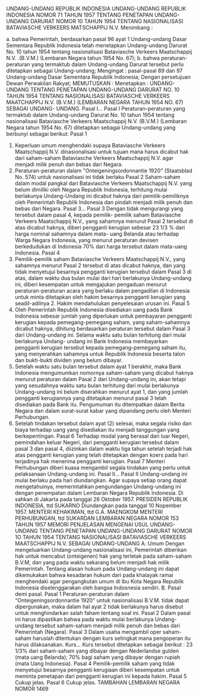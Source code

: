  UNDANG-UNDANG REPUBLIK INDONESIA UNDANG-UNDANG REPUBLIK INDONESIA NOMOR 71 TAHUN 1957 TENTANG PENETAPAN UNDANG-UNDANG DARURAT NOMOR 10 TAHUN 1954 TENTANG NASIONALISASI BATAVIASCHE VERKEERS MATSCHAPPIJ N.V.
Menimbang :

a. bahwa Pemerintah, berdasarkan pasal 96 ayat 1 Undang-undang Dasar Sementara Republik Indonesia telah menetapkan Undang-undang Darurat No. 10 tahun 1954 tentang nasionalisasi Bataviasche Verkeers Maatschappij N.V. .(B.V.M.) (Lembaran Negara tahun 1954 No. 67);
b. bahwa peraturan-peraturan yang termaktub dalam Undang-undang Darurat tersebut perlu ditetapkan sebagai Undang-undang;
Mengingat :
 pasal-pasal 89 dan 97 Undang-undang Dasar Sementara Republik Indonesia; Dengan persetujuan Dewan Perwakilan Rakyat;
MEMUTUSKAN :
 Menetapkan : UNDANG-UNDANG TENTANG PENETAPAN UNDANG-UNDANG DARURAT NO. 10 TAHUN 1954 TENTANG NASIONALISASI BATAVIASCHE VERKEERS MAATCHAPPIJ N.V. (B.V.M.) (LEMBARAN NEGARA TAHUN 1954 NO. 67) SEBAGAI UNDANG- UNDANG. Pasal I…
Pasal I
Peraturan-peraturan yang termaktub dalam Undang-undang Darurat No. 10 tahun 1954 tentang nasionalisasi Bataviasche Verkeers Maatschappij N.V. (B.V.M.) (Lembaran Negara tahun 1954 No. 67) ditetapkan sebagai Undang-undang yang berbunyi sebagai berikut:
Pasal 1
1. Keperluan umum menghendaki supaya Bataviasche Verkeers Maatschappij N.V. dinasionalisasi untuk tujuan mana harus dicabut hak dari saham-saham Bataviasche Verkeers Maatschappij N.V. agar menjadi milik penuh dan bebas dari Negara.
2. Peraturan-peraturan dalam "Onteigeningsordonnantie 1920" (Staatsblad No. 574) untuk nasionalisasi ini tidak berlaku
Pasal 2
Saham-saham dalam modal pangkal dari Bataviasche Verkeers Maatschappij N.V. yang belum dimiliki oleh Negara Republik Indonesia, terhitung mulai berlakunya Undang-Undang ini dicabut haknya dari pemilik-pemiliknya oleh Pemerintah Republik Indonesia dan pindah menjadi milik penuh dan bebas dari Negara. Pasal 3…
Pasal 3
Dengan tidak mengurangi yang tersebut dalam pasal 4, kepada pemilik- pemilik saham Bataviasche Verkeers Maatschappij N.V., yang sahamnya menurut Pasal 2 tersebut di atas dicabut haknya, diberi pengganti kerugian sebesar 23 1/3 % dari harga nominal sahamnya dalam mata- uang Belanda atau terhadap Warga Negara Indonesia, yang menurut peraturan devisen berkedudukan di Indonesia 70% dari harga tersebut dalam mata-uang Indonesia.
Pasal 4
1. Pemilik-pemilik saham Bataviasche Verkeers Maatschappij N.V., yang sahamnya menurut Pasal 2 tersebut di atas dicabut haknya, dan yang tidak menyetujui besarnya pengganti kerugian tersebut dalam Pasal 3 di atas, dalam waktu dua bulan mulai dari hari berlakunya Undang-undang ini, diberi kesempatan untuk mengajukan pengaduan menurut peraturan-peraturan acara yang berlaku dalam pengadilan di Indonesia untuk minta ditetapkan oleh hakim besarnya pengganti kerugian yang seadil-adilnya 2. Hakim mendahulukan penyelesaian urusan ini.
Pasal 5
1. Oleh Pemerintah Republik Indonesia disediakan uang pada Bank Indonesia sebesar jumlah yang diperlukan untuk pembayaran pengganti kerugian kepada pemegang-pemegang saham, yang saham-sahamnya dicabut haknya, dihitung berdasarkan peraturan tersebut dalam Pasal 3 dari Undang-undang ini. Selama waktu satu bulan terhitung dari mulai berlakunya Undang- undang ini Bank Indonesia membayarkan pengganti kerugian tersebut kepada pemegang-pemegang saham itu, yang menyerahkan sahamnya untuk Republik Indonesia beserta talon dan bukti-bukti dividen yang belum dibayar.
2. Setelah waktu satu bulan tersebut dalam ayat 1 berakhir, maka Bank Indonesia mengumumkan nomornya saham-saham yang dicabut haknya menurut peraturan dalam Pasal 2 dari Undang-undang ini, akan tetapi yang sesudahnya waktu satu bulan terhitung dari mulai berlakunya Undang-undang ini belum diserahkan menurut ayat 1, dan yang jumlah pengganti kerugiannya yang ditetapkan menurut pasal 3 telah disediakan pada Bank itu. Pengumuman itu ditempatkan dalam Berita Negara dan dalam surat-surat kabar yang dipandang perlu oleh Menteri Perhubungan.
3. Setelah tindakan tersebut dalam ayat (2) selesai, maka segala risiko dan biaya terhadap uang yang disediakan itu menjadi tanggungan yang berkepentingan.
Pasal 6
Terhadap modal yang berasal dari luar Negeri, pemindahan keluar Negeri, dari pengganti kerugian tersebut dalam pasal 3 dan pasal 4, diizinkan dalam waktu tiga tahun setelah terjadi hak atas pengganti kerugian yang telah ditetapkan dengan koers pada hari terjadinya hak menerima pengganti kerugian.
Pasal 7
Menteri Perhubungan diberi kuasa mengambil segala tindakan yang perlu untuk pelaksanaan Undang-undang ini. Pasal II…
Pasal II
Undang-undang ini mulai berlaku pada hari diundangkan. Agar supaya setiap orang dapat mengetahuinya, memerintahkan pengundangan Undang-undang ini dengan penempatan dalam Lembaran Negara Republik Indonesia. Di sahkan di Jakarta pada tanggal 26 Oktober 1957. PRESIDEN REPUBLIK INDONESIA, ttd SUKARNO Diundangkan pada tanggal 10 Nopember 1957. MENTERI KEHAKIMAN, ttd G.A. MAENGKOM MENTERI PERHUBUNGAN, ttd SUKARDAN LEMBARAN NEGARA NOMOR 153 TAHUN 1957 MEMORI PENJELASAN MENGENAI USUL UNDANG-UNDANG TENTANG PENETAPAN UNDANG-UNDANG DARURAT NOMOR 1O TAHUN 1954 TENTANG NASIONALISASI BATAVIASCHE VERKEERS MAATSCHAPPIJ N.V. SEBAGAI UNDANG-UNDANG A. Umum Dengan mengeluarkan Undang-undang nasionalisasi ini, Pemerintah diberikan hak untuk mencabut (onteigenen) hak yang terletak pada saham-saham B.V.M, dan yang pada waktu sekarang belum menjadi hak milik Pemerintah. Tentang alasan hukum pada Undang-undang ini dapat dikemukakan bahwa kesadaran hukum dari pada khalayak ramai menghendaki agar pengangkutan umum di Ibu Kota Negara Republik Indonesia diselenggarakan oleh bangsa Indosnesia sendiri. B. Pasal demi pasal.
Pasal 1
Peraturan-peraturan dalam "Onteigeningsordonnantie 1920" untuk nasionalisasi B.V.M. tidak dapat dipergunakan, maka dalam hal ayat 2 tidak berlakunya harus disebut untuk menghindarkan salah faham tentang soal ini.
Pasal 2
Dalam pasal ini harus dipastikan bahwa pada waktu mulai berlakunya Undang- undang tersebut saham-saham menjadi milik penuh dan bebas dari Pemerintah (Negara).
Pasal 3
Dalam usaha mengambil oper saham-saham haruslah ditentukan dengan kurs setingkat mana pengoperan itu harus dilaksanakan. Kurs… Kurs tersebut ditetapkan sebagai berikut : 23 1/3% dari saham-saham yang dibayar dengan Nederlandse gulden (mata uang Belanda); 70% bagi saham yang dibayar dengan rupiah (mata Uang Indonesia).
Pasal 4
Pemilik-pemilik saham yang tidak menyetujui besarnya pengganti kerugiaan diberi kesempatan untuk meminta penetapan dari pengganti kerugian ini kepada hakim.
Pasal 5
Cukup jelas.
Pasal 6
Cukup jelas. TAMBAHAN LEMBARAN NEGARA NOMOR 1469